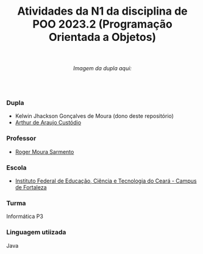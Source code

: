 <div align="center">

# Atividades da N1 da disciplina de POO 2023.2 (Programação Orientada a Objetos)
  
</div>



<br>

<div align="center">

###### Imagem da dupla aqui:
  
</div>

<br>

<h3>Dupla</h3>

- Kelwin Jhackson Gonçalves de Moura (dono deste repositório) <br>
- [Arthur de Araujo Custódio](https://github.com/ArthurDevA)

<h3>Professor</h3>

- [Roger Moura Sarmento](https://github.com/rogermsarmento)

<h3>Escola</h3>

- [Instituto Federal de Educação, Ciência e Tecnologia do Ceará - Campus de Fortaleza](https://ifce.edu.br/fortaleza)

<h3>Turma</h3>

Informática P3 

<h3>Linguagem utiizada</h3>

Java

